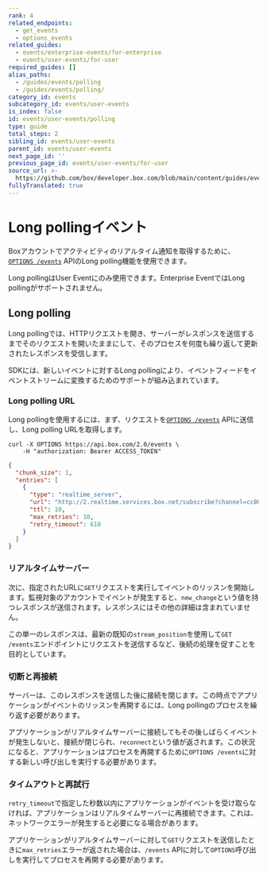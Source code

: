 ```yaml
---
rank: 4
related_endpoints:
  - get_events
  - options_events
related_guides:
  - events/enterprise-events/for-enterprise
  - events/user-events/for-user
required_guides: []
alias_paths:
  - /guides/events/polling
  - /guides/events/polling/
category_id: events
subcategory_id: events/user-events
is_index: false
id: events/user-events/polling
type: guide
total_steps: 2
sibling_id: events/user-events
parent_id: events/user-events
next_page_id: ''
previous_page_id: events/user-events/for-user
source_url: >-
  https://github.com/box/developer.box.com/blob/main/content/guides/events/user-events/polling.md
fullyTranslated: true
---
```

# Long pollingイベント

Boxアカウントでアクティビティのリアルタイム通知を取得するために、[`OPTIONS /events`](e://options_events) APIのLong polling機能を使用できます。

<Samples id="options_events">

</Samples>

<Message warning>

Long pollingはUser Eventにのみ使用できます。Enterprise EventではLong pollingがサポートされません。

</Message>

## Long polling

Long pollingでは、HTTPリクエストを開き、サーバーがレスポンスを送信するまでそのリクエストを開いたままにして、そのプロセスを何度も繰り返して更新されたレスポンスを受信します。

<Message>

SDKには、新しいイベントに対するLong pollingにより、イベントフィードをイベントストリームに変換するためのサポートが組み込まれています。

</Message>

### Long polling URL

Long pollingを使用するには、まず、リクエストを[`OPTIONS /events`](e://options_events) APIに送信し、Long polling URLを取得します。

```curl
curl -X OPTIONS https://api.box.com/2.0/events \
    -H "authorization: Bearer ACCESS_TOKEN"

```

```json
{
  "chunk_size": 1,
  "entries": [
    {
      "type": "realtime_server",
      "url": "http://2.realtime.services.box.net/subscribe?channel=cc807c9c4869ffb1c81a&stream_type=all",
      "ttl": 10,
      "max_retries": 10,
      "retry_timeout": 610
    }
  ]
}

```

### リアルタイムサーバー

次に、指定されたURLに`GET`リクエストを実行してイベントのリッスンを開始します。監視対象のアカウントでイベントが発生すると、`new_change`という値を持つレスポンスが送信されます。レスポンスにはその他の詳細は含まれていません。

この単一のレスポンスは、最新の既知の`stream_position`を使用して`GET /events`エンドポイントにリクエストを送信するなど、後続の処理を促すことを目的としています。

### 切断と再接続

サーバーは、このレスポンスを送信した後に接続を閉じます。この時点でアプリケーションがイベントのリッスンを再開するには、Long pollingのプロセスを繰り返す必要があります。

アプリケーションがリアルタイムサーバーに接続してもその後しばらくイベントが発生しないと、接続が閉じられ、`reconnect`という値が返されます。この状況になると、アプリケーションはプロセスを再開するために`OPTIONS /events`に対する新しい呼び出しを実行する必要があります。

### タイムアウトと再試行

`retry_timeout`で指定した秒数以内にアプリケーションがイベントを受け取らなければ、アプリケーションはリアルタイムサーバーに再接続できます。これは、ネットワークエラーが発生すると必要になる場合があります。

アプリケーションがリアルタイムサーバーに対して`GET`リクエストを送信したときに`max_retries`エラーが返された場合は、`/events` APIに対して`OPTIONS`呼び出しを実行してプロセスを再開する必要があります。